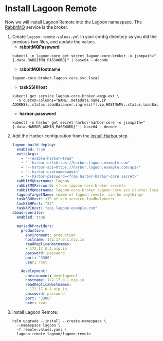 # Install Lagoon Remote

Now we will install Lagoon Remote into the Lagoon namespace. The [RabbitMQ](../docker-images/rabbitmq.md) service is the broker.

1. Create `lagoon-remote-values.yml` in your config directory as you did the previous two files, and update the values.
    * **rabbitMQPassword**
    ```
    kubectl -n lagoon-core get secret lagoon-core-broker -o jsonpath="{.data.RABBITMQ_PASSWORD}" | base64 --decode
    ```
    * **rabbitMQHostname**
    ```
    lagoon-core-broker.lagoon-core.svc.local
    ```
    * **taskSSHHost**
    ```
    kubectl get service lagoon-core-broker-amqp-ext \
      -o custom-columns="NAME:.metadata.name,IP ADDRESS:.status.loadBalancer.ingress[*].ip,HOSTNAME:.status.loadBalancer.ingress[*].hostname"
    ```
    * **harbor-password**
    ```
    kubectl -n harbor get secret harbor-harbor-core -o jsonpath="{.data.HARBOR_ADMIN_PASSWORD}" | base64 --decode
    ```
2. Add the Harbor configuration from the [Install Harbor](./install-harbor.md) step.
    ```yaml title="lagoon-remote-values.yml"
    lagoon-build-deploy:
      enabled: true
      extraArgs:
        - "--enable-harbor=true"
        - "--harbor-url=https://harbor.lagoon.example.com"
        - "--harbor-api=https://harbor.lagoon.example.com/api/"
        - "--harbor-username=admin"
        - "--harbor-password=<from harbor-harbor-core secret>"
      rabbitMQUsername: lagoon
      rabbitMQPassword: <from lagoon-core-broker secret>
      rabbitMQHostname: lagoon-core-broker.lagoon-core.svc.cluster.local
      lagoonTargetName: <name of lagoon remote, can be anything>
      taskSSHHost: <IP of ssh service loadbalancer>
      taskSSHPort: "22"
      taskAPIHost: "api.lagoon.example.com"
    dbaas-operator:
      enabled: true

      mariadbProviders:
        production:
          environment: production
          hostname: 172.17.0.1.nip.io
          readReplicaHostnames:
          - 172.17.0.1.nip.io
          password: password
          port: '3306'
          user: root

        development:
          environment: development
          hostname: 172.17.0.1.nip.io
          readReplicaHostnames:
          - 172.17.0.1.nip.io
          password: password
          port: '3306'
          user: root
    ```
3. Install Lagoon Remote:
    ```
    helm upgrade --install --create-namespace \
      --namespace lagoon \
      -f remote-values.yaml \
      lagoon-remote lagoon/lagoon-remote
    ```
